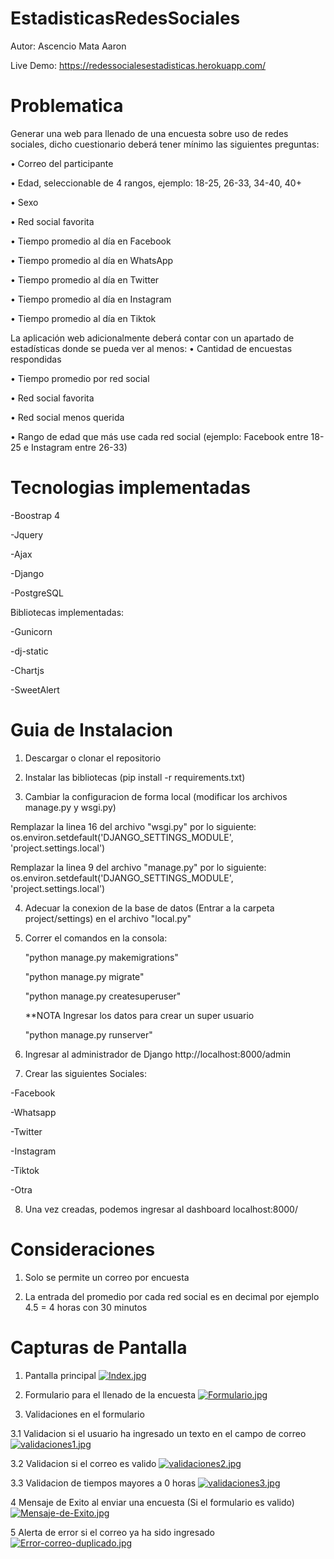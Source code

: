 # EstadisticasRedesSociales

Autor: Ascencio Mata Aaron 

Live Demo: https://redessocialesestadisticas.herokuapp.com/

# Problematica
Generar una web para llenado de una encuesta sobre uso de redes sociales, 
dicho cuestionario deberá tener mínimo las siguientes preguntas:

• Correo del participante

• Edad, seleccionable de 4 rangos, ejemplo: 18-25, 26-33, 34-40, 40+

• Sexo

• Red social favorita 

• Tiempo promedio al día en Facebook

• Tiempo promedio al día en WhatsApp

• Tiempo promedio al día en Twitter

• Tiempo promedio al día en Instagram

• Tiempo promedio al día en Tiktok


La aplicación web adicionalmente deberá contar con un apartado de estadísticas donde se pueda ver al 
menos:
• Cantidad de encuestas respondidas

• Tiempo promedio por red social

• Red social favorita

• Red social menos querida

• Rango de edad que más use cada red social (ejemplo: Facebook entre 18-25 e Instagram entre 
26-33)

# Tecnologias implementadas

-Boostrap 4

-Jquery

-Ajax

-Django

-PostgreSQL


Bibliotecas implementadas:

-Gunicorn

-dj-static

-Chartjs

-SweetAlert



# Guia  de Instalacion 

1. Descargar o clonar el repositorio


2. Instalar las bibliotecas (pip install -r requirements.txt)


3. Cambiar la configuracion de forma local (modificar los archivos manage.py y wsgi.py)

Remplazar la linea 16 del archivo "wsgi.py" por lo siguiente: os.environ.setdefault('DJANGO_SETTINGS_MODULE', 'project.settings.local')

Remplazar la linea 9 del archivo "manage.py" por lo siguiente: os.environ.setdefault('DJANGO_SETTINGS_MODULE', 'project.settings.local')

4. Adecuar la conexion de la base de datos (Entrar a la carpeta project/settings) en el archivo "local.py"


5. Correr el comandos en la consola:


   "python manage.py makemigrations"
   
   "python manage.py migrate"
   
   "python manage.py createsuperuser"
   
   **NOTA Ingresar los datos para crear un super usuario
   
   "python manage.py runserver"
6. Ingresar al administrador de Django http://localhost:8000/admin


7. Crear las siguientes Sociales:

  -Facebook
  
  -Whatsapp
  
  -Twitter
  
  -Instagram
  
  -Tiktok
  
  -Otra
  
8. Una vez creadas, podemos ingresar al dashboard localhost:8000/

# Consideraciones 
1. Solo se permite un correo por encuesta

2. La entrada del promedio por cada red social es en decimal por ejemplo 4.5 = 4 horas con 30 minutos

# Capturas de Pantalla

1. Pantalla principal
[![Index.jpg](https://i.postimg.cc/ZKk7Z8yQ/Index.jpg)](https://postimg.cc/K4NrDgf7)

2. Formulario para el llenado de la encuesta
[![Formulario.jpg](https://i.postimg.cc/RZvzC5n2/Formulario.jpg)](https://postimg.cc/Mv3LtL5Y)

3. Validaciones en el formulario 

3.1 Validacion si el usuario ha ingresado un texto en el campo de correo
[![validaciones1.jpg](https://i.postimg.cc/xdWxCM4q/validaciones1.jpg)](https://postimg.cc/rdNCZ0cL)

3.2 Validacion si el correo es valido
[![validaciones2.jpg](https://i.postimg.cc/mZSjxvBP/validaciones2.jpg)](https://postimg.cc/jCLPPkWT)

3.3 Validacion de tiempos mayores a 0 horas
[![validaciones3.jpg](https://i.postimg.cc/T2ZD4QWK/validaciones3.jpg)](https://postimg.cc/t7NJ13kb)

4 Mensaje de Exito al enviar una encuesta (Si el formulario es valido)
[![Mensaje-de-Exito.jpg](https://i.postimg.cc/FFcR7v7K/Mensaje-de-Exito.jpg)](https://postimg.cc/CdhYQWCy)

5 Alerta de error si el correo ya ha sido ingresado
[![Error-correo-duplicado.jpg](https://i.postimg.cc/VLL32BQc/Error-correo-duplicado.jpg)](https://postimg.cc/23McZWSH)
